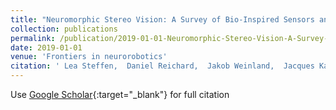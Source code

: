 ```yaml
---
title: "Neuromorphic Stereo Vision: A Survey of Bio-Inspired Sensors and Algorithms"
collection: publications
permalink: /publication/2019-01-01-Neuromorphic-Stereo-Vision-A-Survey-of-Bio-Inspired-Sensors-and-Algorithms
date: 2019-01-01
venue: 'Frontiers in neurorobotics'
citation: ' Lea Steffen,  Daniel Reichard,  Jakob Weinland,  Jacques Kaiser,  Arne Roennau,  R{\&quot;u}diger Dillmann, &quot;Neuromorphic Stereo Vision: A Survey of Bio-Inspired Sensors and Algorithms.&quot; Frontiers in neurorobotics, 2019.'
---
```

Use [Google Scholar](https://scholar.google.com/scholar?q=Neuromorphic+Stereo+Vision:+A+Survey+of+Bio+Inspired+Sensors+and+Algorithms){:target="_blank"} for full citation